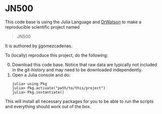 # JN500

This code base is using the Julia Language and [DrWatson](https://juliadynamics.github.io/DrWatson.jl/stable/)
to make a reproducible scientific project named
> JN500

It is authored by jjgomezcadenas.

To (locally) reproduce this project, do the following:

0. Download this code base. Notice that raw data are typically not included in the
   git-history and may need to be downloaded independently.
1. Open a Julia console and do:
   ```
   julia> using Pkg
   julia> Pkg.activate("path/to/this/project")
   julia> Pkg.instantiate()
   ```

This will install all necessary packages for you to be able to run the scripts and
everything should work out of the box.
